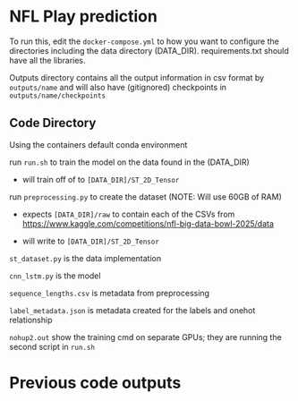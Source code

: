 # NFL Play prediction

To run this, edit the `docker-compose.yml` to how you want to configure the directories including the data directory (DATA_DIR). requirements.txt should have all the libraries.

Outputs directory contains all the output information in csv format by `outputs/name` and will also have (gitignored) checkpoints in `outputs/name/checkpoints`

## Code Directory

Using the containers default conda environment

run `run.sh` to train the model on the data found in the (DATA_DIR)

- will train off of to `[DATA_DIR]/ST_2D_Tensor`

run `preprocessing.py` to create the dataset (NOTE: Will use 60GB of RAM)

- expects `[DATA_DIR]/raw` to contain each of the CSVs from https://www.kaggle.com/competitions/nfl-big-data-bowl-2025/data

- will write to `[DATA_DIR]/ST_2D_Tensor`


`st_dataset.py` is the data implementation

`cnn_lstm.py` is the model

`sequence_lengths.csv` is metadata from preprocessing

`label_metadata.json` is metadata created for the labels and onehot relationship

`nohup2.out` show the training cmd on separate GPUs; they are running the second script in `run.sh`

# Previous code outputs
